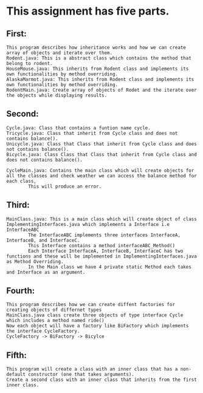 # This assignment has five parts.

## First: 
	This program describes how inheritance works and how we can create array of objects and iterate over them.
	Rodent.java: This is a abstract class which contains the method that belong to rodent.
	HouseMouse.java: This inherits from Rodent class and implements its own functionalities by method overriding.
	AlaskaMarmot.java: This inherits from Rodent class and implements its own functionalities by method overriding.
	RodentMain.java: Create array of objects of Rodet and the iterate over the objects while displaying results.

## Second:
	Cycle.java: Class that contains a funtion name cycle.
	Tricycle.java: Class that inherit from Cycle class and does not contains balance().
	Unicycle.java: Class that Class that inherit from Cycle class and does not contains balance().
	Bicycle.java: Class Class that Class that inherit from Cycle class and does not contains balance().

	CycleMain.java: Contains the main class which will create objects for all the classes and check weather we can access the balance method for each class,
			This will produce an error.

## Third:
	MainClass.java: This is a main class which will create object of class ImplementingInterfaces.java which implements a Interface i.e InterfaceABC
		  	The InterfaceABC implements three interfaces InterfaceA, InterfaceB, and InterfaceC.
			This Interface contains a method interfaceABC_Method()
			Each Interface InterfaceA, InterfaceB, InterfaceC has two functions and these will be implemented in ImplementingInterfaces.java as Method Overriding.
			In the Main class we have 4 private static Method each takes and Interface as an argument.

## Fourth: 
	This program describes how we can create diffent factories for creating objects of differnet types 
	MainClass.java class create three objects of type interface Cycle which includes a method named ride()
	Now each object will have a factory like BiFactory which implements the interface CycleFactory.
	CycleFactory -> BiFactory -> Bicylce

## Fifth:
	This program will create a class with an inner class that has a non-default constructor (one that takes arguments). 
	Create a second class with an inner class that inherits from the first inner class.
	
	
